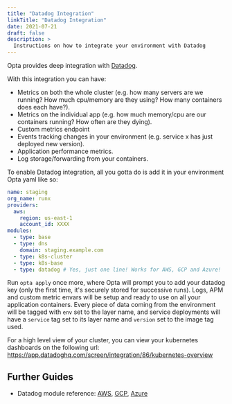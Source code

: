 ```yaml
---
title: "Datadog Integration"
linkTitle: "Datadog Integration"
date: 2021-07-21
draft: false
description: >
  Instructions on how to integrate your environment with Datadog
---
```


Opta provides deep integration with [Datadog](https://www.datadoghq.com/).

With this integration you can have:

- Metrics on both the whole cluster (e.g. how many servers are we running? How much cpu/memory are
  they using? How many containers does each have?).
- Metrics on the individual app (e.g. how much memory/cpu are our containers
  running? How often are they dying).
- Custom metrics endpoint
- Events tracking changes in your environment (e.g. service x has just deployed new version).
- Application performance metrics.
- Log storage/forwarding from your containers.

To enable Datadog integration, all you gotta do is add it in your environment Opta yaml like so:

```yaml
name: staging
org_name: runx
providers:
  aws:
    region: us-east-1
    account_id: XXXX
modules:
  - type: base
  - type: dns
    domain: staging.example.com
  - type: k8s-cluster
  - type: k8s-base
  - type: datadog # Yes, just one line! Works for AWS, GCP and Azure!
```

Run `opta apply` once more, where Opta will prompt you to add your datadog key (only the first time, it's securely stored
for successive runs). Logs, APM and custom metric envars will be setup and ready to use on all your application containers. Every piece of data coming from the environment will be
tagged with `env` set to the layer name, and service deployments will have a `service` tag set to its layer name and
`version` set to the image tag used.

For a high level view of your cluster, you can view your kubernetes dashboards on the following url:
https://app.datadoghq.com/screen/integration/86/kubernetes-overview


## Further Guides
- Datadog module reference: [AWS](/reference/aws/modules/datadog/), [GCP](/reference/google/modules/datadog/), [Azure](/reference/google/modules/azurerm/)
